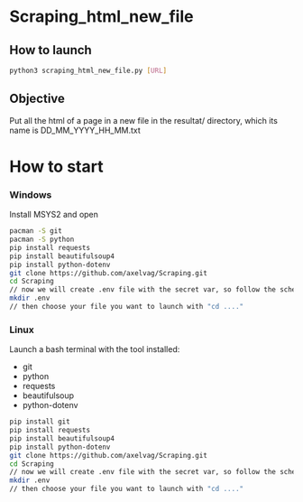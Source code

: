 # Scraping_html_new_file

## How to launch

```bash
python3 scraping_html_new_file.py [URL]
```
## Objective

Put all the html of a page in a new file in the resultat/ directory, which its name is DD_MM_YYYY_HH_MM.txt


# How to start

### Windows

Install MSYS2 and open

```bash
pacman -S git
pacman -S python
pip install requests
pip install beautifulsoup4
pip install python-dotenv
git clone https://github.com/axelvag/Scraping.git
cd Scraping
// now we will create .env file with the secret var, so follow the schema below to fill the file correctly
mkdir .env
// then choose your file you want to launch with "cd ...."
```

### Linux

Launch a bash terminal with the tool installed:
- git
- python
- requests
- beautifulsoup
- python-dotenv

```bash
pip install git
pip install requests
pip install beautifulsoup4
pip install python-dotenv
git clone https://github.com/axelvag/Scraping.git
cd Scraping
// now we will create .env file with the secret var, so follow the schema below to fill the file correctly
mkdir .env
// then choose your file you want to launch with "cd ...."
```
